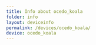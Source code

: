 ```yaml
---
title: Info about ocedo_koala
folder: info
layout: deviceinfo
permalink: /devices/ocedo_koala/
device: ocedo_koala
---
```

